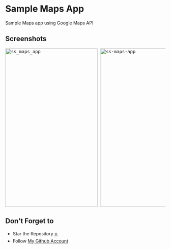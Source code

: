 # Sample Maps App
Sample Maps app using Google Maps API

## Screenshots
<pre>
<img src="https://github.com/fionicholas/sample-maps-app/blob/feature/bookmark/screenshots/ssmaps1.jpeg" alt="ss_maps_app" width="290" height="500" /> <img src="https://github.com/fionicholas/sample-maps-app/blob/feature/bookmark/screenshots/ssmaps2.jpeg" alt="ss-maps-app" width="290" height="500" /> <img src="https://github.com/fionicholas/sample-maps-app/blob/feature/bookmark/screenshots/ssmaps3.jpeg" alt="ss-maps-app" width="290" height="500" />
</pre>

## Don't Forget to

- Star the Repository [⭐](https://github.com/fionicholas/sample-maps-app)
- Follow [My Github Account](https://github.com/fionicholas/)
